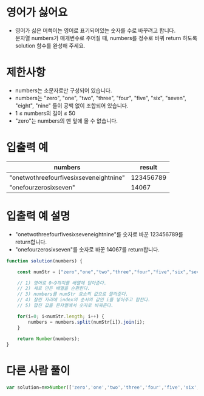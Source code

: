 # 영어가 싫어요
- 영어가 싫은 머쓱이는 영어로 표기되어있는 숫자를 수로 바꾸려고 합니다.  
문자열 numbers가 매개변수로 주어질 때, numbers를 정수로 바꿔 return 하도록 solution 함수를 완성해 주세요.




# 제한사항
- numbers는 소문자로만 구성되어 있습니다.
- numbers는 "zero", "one", "two", "three", "four", "five", "six", "seven", "eight", "nine" 들이 공백 없이 조합되어 있습니다.
- 1 ≤ numbers의 길이 ≤ 50
- "zero"는 numbers의 맨 앞에 올 수 없습니다.


# 입출력 예
| numbers | result |
| ------- | ------ |
| "onetwothreefourfivesixseveneightnine" | 123456789 |
| "onefourzerosixseven" | 14067 |

# 입출력 예 설명
- "onetwothreefourfivesixseveneightnine"를 숫자로 바꾼 123456789를 return합니다.
- "onefourzerosixseven"를 숫자로 바꾼 14067를 return합니다.

```javascript
function solution(numbers) {

    const numStr = ["zero","one","two","three","four","five","six","seven","eight","nine"];

    // 1) 영어로 0~9까지를 배열에 담아준다.
    // 2) 새로 만든 배열을 순환한다.
    // 3) numbers를 numStr 요소의 값으로 잘라준다.
    // 4) 잘린 자리에 index의 순서의 값인 i를 넣어주고 합친다.
    // 5) 합친 값을 문자열에서 숫자로 바꿔준다.

    for(i=0; i<numStr.length; i++) {
        numbers = numbers.split(numStr[i]).join(i);
    }
    
    return Number(numbers);
}
```

# 다른 사람 풀이
```javascript
var solution=n=>Number(['zero','one','two','three','four','five','six','seven','eight','nine'].reduce((t,s,i)=>t.replaceAll(s,i),n))
```

